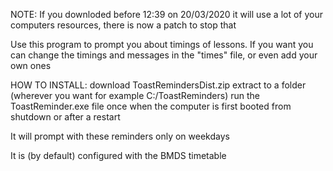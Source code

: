 NOTE: If you downloded before 12:39 on 20/03/2020 it will use a lot of your computers resources, there is now a patch to stop that

Use this program to prompt you about timings of lessons.
If you want you can change the timings and messages in the "times" file, or even add your own ones

HOW TO INSTALL:
download ToastRemindersDist.zip
extract to a folder (wherever you want for example C:/ToastReminders)
run the ToastReminder.exe file once when the computer is first booted from shutdown or after a restart

It will prompt with these reminders only on weekdays

It is (by default) configured with the BMDS timetable
